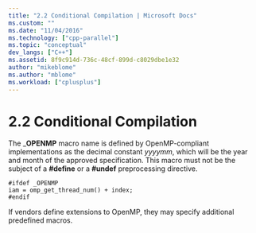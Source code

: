 ```yaml
---
title: "2.2 Conditional Compilation | Microsoft Docs"
ms.custom: ""
ms.date: "11/04/2016"
ms.technology: ["cpp-parallel"]
ms.topic: "conceptual"
dev_langs: ["C++"]
ms.assetid: 8f9c914d-736c-48cf-899d-c8029dbe1e32
author: "mikeblome"
ms.author: "mblome"
ms.workload: ["cplusplus"]
---
```

# 2.2 Conditional Compilation
The _**OPENMP** macro name is defined by OpenMP-compliant implementations as the decimal constant *yyyymm*, which will be the year and month of the approved specification. This macro must not be the subject of a **#define** or a **#undef** preprocessing directive.  
  
```  
#ifdef _OPENMP  
iam = omp_get_thread_num() + index;  
#endif  
```  
  
 If vendors define extensions to OpenMP, they may specify additional predefined macros.